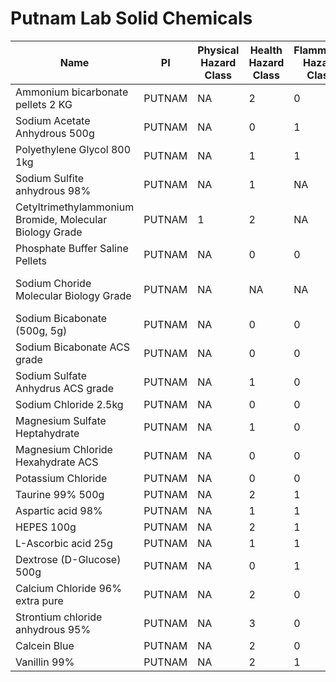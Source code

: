 # Putnam Lab Solid Chemicals

| Name| PI | Physical Hazard Class | Health Hazard Class | Flammable Hazard Class | Instability Hazard Class | SDS Link | Purchase Link |
|----|---|----|----|----|---|---|-----|
| Ammonium bicarbonate pellets 2 KG | PUTNAM | NA | 2 | 0 | 1 | [x](https://www.fishersci.com/store/msds?partNumber=AC393212500&productDescription=AMMONIUM+BICARBONATE%2C+FO+250GR&vendorId=VN00032119&countryCode=US&language=en) | [x](https://www.fishersci.com/shop/products/ammonium-bicarbonate-99-analysis-acros-organics-3/AC393212500#?keyword=ammonium+bicarbonate) |
| Sodium Acetate Anhydrous 500g | PUTNAM | NA | 0 | 1 | 1 | [x](https://www.fishersci.com/store/msds?partNumber=BP333500&productDescription=SODIUM+ACETATE+ANHYDROUS+500G&vendorId=VN00033897&countryCode=US&language=en) | [x](https://www.fishersci.com/shop/products/sodium-acetate-anhydrous-white-crystals-granular-powder-fisher-bioreagents-2/BP333500?searchHijack=true&searchTerm=BP333500&searchType=RAPID&matchedCatNo=BP333500) |
| Polyethylene Glycol 800 1kg | PUTNAM | NA | 1 | 1 | NA | [x](https://www.fishersci.com/store/msds?partNumber=BP233100&productDescription=PEG+8000+100G&vendorId=VN00033897&countryCode=US&language=en) | [x](https://www.fishersci.com/shop/products/polyethylene-glycol-8000-peg-fisher-bioreagents-2/BP233100#?keyword=BP233-1) |
| Sodium Sulfite anhydrous 98% | PUTNAM | NA | 1 | NA  | NA | [x](https://www.fishersci.com/store/msds?partNumber=AAA1793336&productDescription=SOD+SULFITE+ANHYDROUS+98%25+500G&vendorId=VN00024248&countryCode=US&language=en) | [x](https://www.fishersci.com/shop/products/sodium-sulfite-anhydrous-98-1/AAA1793336#?keyword=sodium+sulfite+anhydrous+98%25+Alfa+Aesar) |
| Cetyltrimethylammonium Bromide, Molecular Biology Grade | PUTNAM | 1 | 2 | NA | NA | [x](https://www.sigmaaldrich.com/US/en/sds/mm/219374?userType=anonymous) | [x](https://www.sigmaaldrich.com/catalog/product/mm/219374?lang=en&region=US) |
| Phosphate Buffer Saline Pellets | PUTNAM | NA | 0 | 0 | 0 | [x](https://assets.thermofisher.com/TFS-Assets/LSG/SDS/003002_MTR-NALT_EN.pdf) | [x](https://www.thermofisher.com/order/catalog/product/003002?SID=srch-hj-003002#/003002?SID=srch-hj-003002) |
| Sodium Choride Molecular Biology Grade | PUTNAM | NA | NA | NA | NA | Not provided by seller | [x](https://www.fishersci.com/shop/products/sodium-chloride-molecular-biology-reagent-grade-mp-biomedicals-4/MP21948485) |
| Sodium Bicabonate (500g, 5g) | PUTNAM | NA | 0 | 0 | 0 | [x](https://www.fishersci.com/store/msds?partNumber=S2333&productDescription=SODIUM+BICARBONATE+CR+ACS+3KG&vendorId=VN00033897&countryCode=US&language=en) | [x](https://us.vwr.com/store/product/9306738/sodium-bicarbonate-corning) |
| Sodium Bicabonate ACS grade | PUTNAM | NA | 0 | 0 | 1 | [x](https://www.fishersci.com/store/msds?partNumber=S2333&productDescription=SODIUM+BICARBONATE+CR+ACS+3KG&vendorId=VN00033897&countryCode=US&language=en) | [x](https://www.fishersci.com/shop/products/sodium-bicarbonate-powder-certified-acs-fisher-chemical-5/S2333#?keyword=s2333) |
| Sodium Sulfate Anhydrus ACS grade | PUTNAM | NA | 1 | 0 | 0 | [x](https://www.fishersci.com/store/msds?partNumber=S4211&productDescription=SODIUM+SULFATE+CERT+ACS+1KG&vendorId=VN00033897&countryCode=US&language=en) | [x](https://www.fishersci.com/shop/products/sodium-sulfate-anhydrous-granular-certified-acs-fisher-chemical-6/S4211#?keyword=s4211) |
| Sodium Chloride 2.5kg | PUTNAM | NA | 0 | 0 | 0 | [x](https://www.spectrumchemical.com/MSDS/S1248_AGHS.pdf) | [x](https://www.spectrumchemical.com/OA_HTML/chemical-products_Sodium-Chloride_S1248.jsp?minisite=10020&respid=22372) |
| Magnesium Sulfate Heptahydrate  | PUTNAM | NA | 1 | 0 | 1 | [x](https://www.fishersci.com/store/msds?partNumber=BP2131&productDescription=MAGNESIUM+SULFATE+.7H20+1KG&vendorId=VN00033897&countryCode=US&language=en) | [x](https://www.fishersci.com/shop/products/magnesium-sulfate-heptahydrate-fisher-bioreagents/BP2131#?keyword=BP2131) |
| Magnesium Chloride Hexahydrate ACS | PUTNAM | NA | 0 | 0 | 0 | [x](https://media.mpbio.com/document/file/sds/dest/m/p/_/m/s/d/s/_/1/9/1/4/2/MP_MSDS_191421_AE_EN.pdf) | [x](https://www.mpbio.com/us/magnesium-chloride-hexahydrate-acs-reagent-grade-99-102) |
| Potassium Chloride | PUTNAM | NA | 0 | 0 | 0 | [x](https://www.spectrumchemical.com/MSDS/P1254_AGHS.pdf) | [x](https://www.spectrumchemical.com/OA_HTML/chemical-products_Potassium-Chloride-Crystal-FCC_P1254.jsp?minisite=10020&respid=22372) |
| Taurine 99% 500g | PUTNAM | NA | 2 | 1 | 0 | [x](https://www.fishersci.com/store/msds?partNumber=AAA1240322&productDescription=TAURINE%2C+99%25+%28ASSAY%29+100G&vendorId=VN00024248&countryCode=US&language=en) | [x](https://www.fishersci.com/shop/products/taurine-99-alfa-aesar-2/AAA1240322#?keyword=A12403) |
| Aspartic acid 98% | PUTNAM | NA | 1 | 1 | 0  | [x](https://www.fishersci.com/store/msds?partNumber=AC105045000&productDescription=L%28%2B%29-ASPARTIC+ACID%2C+98%2B%25+500GR&vendorId=VN00032119&countryCode=US&language=en) | [x](https://www.fishersci.com/shop/products/l-sup-sup-aspartic-acid-98-acros-organics-4/AC105045000?searchHijack=true&searchTerm=AC105045000&searchType=RAPID&matchedCatNo=AC105045000) |
| HEPES 100g | PUTNAM | NA | 2 | 1 | 1 | [x](https://www.fishersci.com/store/msds?partNumber=BP310100&productDescription=HEPES+100G&vendorId=VN00033897&countryCode=US&language=en) | [x](https://www.fishersci.com/shop/products/hepes-fine-white-crystals-molecular-biology-fisher-bioreagents-4/BP310100?searchHijack=true&searchTerm=BP310100&searchType=RAPID&matchedCatNo=BP310100) |
| L-Ascorbic acid 25g | PUTNAM | NA | 1 | 1 | 1 | [x](https://www.fishersci.com/store/msds?partNumber=A6125&productDescription=L-ASCORBIC+ACID+CRY+ACS+25G&vendorId=VN00033897&countryCode=US&language=en) | [x](https://www.fishersci.com/shop/products/l-ascorbic-acid-crystalline-certified-acs-fisher-chemical-2/A6125#?keyword=A6125) |
| Dextrose (D-Glucose) 500g | PUTNAM | NA | 0 | 1 | 0 | [x](https://www.fishersci.com/store/msds?partNumber=D16500&productDescription=DEXTROSE+ANHYD+CERT+ACS+500G&vendorId=VN00033897&countryCode=US&language=en) | [x](https://www.fishersci.com/shop/products/dextrose-d-glucose-anhydrous-granular-powder-certified-acs-fisher-chemical-6/D16500#?keyword=D16500) |
| Calcium Chloride 96% extra pure | PUTNAM | NA | 2 | 0 | 1 | [x](https://www.fishersci.com/store/msds?partNumber=AC349610250&productDescription=CALCIUM+CHLORIDE%2C+ANHYDRO+25GR&vendorId=VN00032119&countryCode=US&language=en) | [x](https://www.fishersci.com/shop/products/calcium-chloride-96-extra-pure-powder-anhydrous-acros-organics-4/AC349610250#?keyword=10043524) |
| Strontium chloride anhydrous 95% | PUTNAM | NA | 3 | 0 | 0 | [x](https://www.fishersci.com/store/msds?partNumber=AA1220236&productDescription=STRON+CHLORIDE+ANHYD+95%25+500G&vendorId=VN00024248&countryCode=US&language=en) | [x](https://www.fishersci.com/shop/products/strontium-chloride-anhydrous-95-2/AA1220236#?keyword=10476854) |
| Calcein Blue | PUTNAM | NA | 2 | 0 | 0 | [x](https://www.sigmaaldrich.com/MSDS/MSDS/DisplayMSDSPage.do?country=US&language=en&productNumber=M1255&brand=SIGMA&PageToGoToURL=https%3A%2F%2Fwww.sigmaaldrich.com%2Fcatalog%2Fproduct%2Fsigma%2Fm1255%3Flang%3Den) | [x](https://www.tcichemicals.com/US/en/p/U0001?gclid=CjwKCAjwhMmEBhBwEiwAXwFoEVHVan5BuspnddS95NBD964TrcxrRgqtYZjmsspuyhQyymPaYnI4UhoCYXcQAvD_BwE) |
|Vanillin 99%|PUTNAM|NA|2|1|1|[x](https://www.fishersci.com/store/msds?partNumber=AC140821000&productDescription=VANILLIN%2C+99%25+100GRVANILLIN%2C&vendorId=VN00033901&countryCode=US&language=en)|[x](https://www.fishersci.com/shop/products/vanillin-99-pure-acros-organics-5/AC140821000?searchHijack=true&searchTerm=14082-1000&searchType=RAPID&matchedCatNo=14082-1000)|
